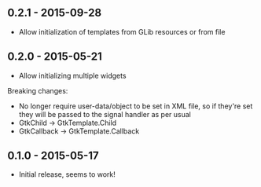 0.2.1 - 2015-09-28
------------------
* Allow initialization of templates from GLib resources or from file

0.2.0 - 2015-05-21
------------------
* Allow initializing multiple widgets

Breaking changes:
* No longer require user-data/object to be set in XML file, so if they're set
  they will be passed to the signal handler as per usual
* GtkChild -> GtkTemplate.Child
* GtkCallback -> GtkTemplate.Callback

0.1.0 - 2015-05-17
------------------
* Initial release, seems to work!

